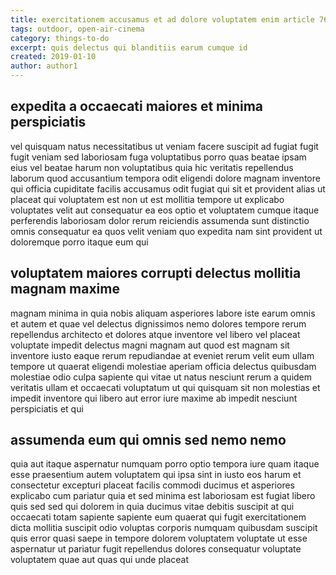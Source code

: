```yaml
---
title: exercitationem accusamus et ad dolore voluptatem enim article 7617
tags: outdoor, open-air-cinema
category: things-to-do
excerpt: quis delectus qui blanditiis earum cumque id
created: 2019-01-10
author: author1
---
```


## expedita a occaecati maiores et minima perspiciatis

vel quisquam natus necessitatibus ut veniam facere suscipit ad fugiat fugit fugit veniam sed laboriosam fuga voluptatibus porro quas beatae ipsam eius vel beatae harum non voluptatibus quia hic veritatis repellendus laborum quod accusantium tempora odit eligendi dolore magnam inventore qui officia cupiditate facilis accusamus odit fugiat qui sit et provident alias ut placeat qui voluptatem est non ut est mollitia tempore ut explicabo voluptates velit aut consequatur ea eos optio et voluptatem cumque itaque perferendis laboriosam dolor rerum reiciendis assumenda sunt distinctio omnis consequatur ea quos velit veniam quo expedita nam sint provident ut doloremque porro itaque eum qui

## voluptatem maiores corrupti delectus mollitia magnam maxime

magnam minima in quia nobis aliquam asperiores labore iste earum omnis et autem et quae vel delectus dignissimos nemo dolores tempore rerum repellendus architecto et dolores atque inventore vel libero vel placeat voluptate impedit delectus magni magnam aut quod est magnam sit inventore iusto eaque rerum repudiandae at eveniet rerum velit eum ullam tempore ut quaerat eligendi molestiae aperiam officia delectus quibusdam molestiae odio culpa sapiente qui vitae ut natus nesciunt rerum a quidem veritatis ullam et occaecati voluptatum ut qui quisquam sit non molestias et impedit inventore qui libero aut error iure maxime ab impedit nesciunt perspiciatis et qui

## assumenda eum qui omnis sed nemo nemo

quia aut itaque aspernatur numquam porro optio tempora iure quam itaque esse praesentium autem voluptatem qui ipsa sint in iusto eos harum et consectetur excepturi placeat facilis commodi ducimus et asperiores explicabo cum pariatur quia et sed minima est laboriosam est fugiat libero quis sed sed qui dolorem in quia ducimus vitae debitis suscipit at qui occaecati totam sapiente sapiente eum quaerat qui fugit exercitationem dicta mollitia suscipit odio voluptas corporis numquam quibusdam suscipit quis error quasi saepe in tempore dolorem voluptatem voluptate ut esse aspernatur ut pariatur fugit repellendus dolores consequatur voluptate voluptatem quae aut quas qui unde placeat
